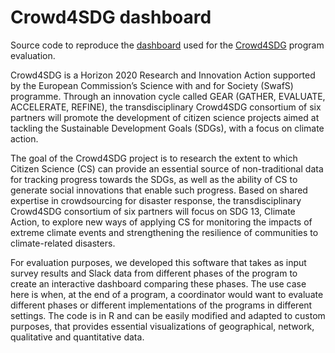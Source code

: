 # Crowd4SDG dashboard

Source code to reproduce the [dashboard](https://co-so.app/crowd4sdg-dashboard) used for the [Crowd4SDG](https://crowd4sdg.eu/) program evaluation.

Crowd4SDG is a Horizon 2020 Research and Innovation Action supported by the European Commission’s Science with and for Society (SwafS) programme. Through an innovation cycle called GEAR (GATHER, EVALUATE, ACCELERATE, REFINE), the transdisciplinary Crowd4SDG consortium of six partners will promote the development of citizen science projects aimed at tackling the Sustainable Development Goals (SDGs),  with a focus on climate action.

The goal of the Crowd4SDG project is to research the extent to which Citizen Science (CS) can provide an essential source of non-traditional data for tracking progress towards the SDGs, as well as the ability of CS to generate social innovations that enable such progress. Based on shared expertise in crowdsourcing for disaster response, the transdisciplinary Crowd4SDG consortium of six partners will focus on SDG 13, Climate Action, to explore new ways of applying CS for monitoring the impacts of extreme climate events and strengthening the resilience of communities to climate-related disasters.

For evaluation purposes, we developed this software that takes as input survey results and Slack data from different phases of the program to create an interactive dashboard comparing these phases. The use case here is when, at the end of a program, a coordinator would want to evaluate different phases or different implementations of the programs in different settings. The code is in R and can be easily modified and adapted to custom purposes, that provides essential visualizations of geographical, network, qualitative and quantitative data.


